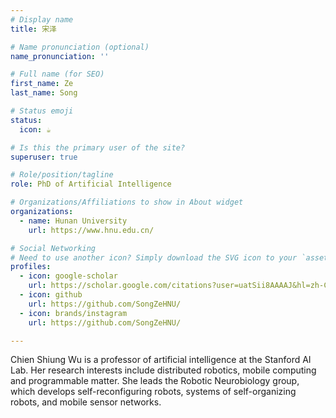 ```yaml
---
# Display name
title: 宋泽

# Name pronunciation (optional)
name_pronunciation: ''

# Full name (for SEO)
first_name: Ze
last_name: Song

# Status emoji
status:
  icon: ☕️

# Is this the primary user of the site?
superuser: true

# Role/position/tagline
role: PhD of Artificial Intelligence

# Organizations/Affiliations to show in About widget
organizations:
  - name: Hunan University
    url: https://www.hnu.edu.cn/

# Social Networking
# Need to use another icon? Simply download the SVG icon to your `assets/media/icons/` folder.
profiles:
  - icon: google-scholar
    url: https://scholar.google.com/citations?user=uatSii8AAAAJ&hl=zh-CN
  - icon: github
    url: https://github.com/SongZeHNU/
  - icon: brands/instagram
    url: https://github.com/SongZeHNU/

---
```


Chien Shiung Wu is a professor of artificial intelligence at the Stanford AI Lab. Her research interests include
distributed robotics, mobile computing and programmable matter. She leads the Robotic Neurobiology group, which develops
self-reconfiguring robots, systems of self-organizing robots, and mobile sensor networks.
